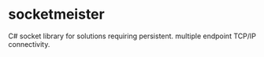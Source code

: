 # socketmeister
C# socket library for solutions requiring persistent. multiple endpoint TCP/IP connectivity.

